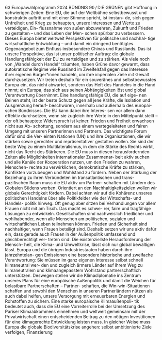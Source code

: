 63
Europawahlprogramm 2024
BÜNDNIS 90 / DIE GRÜNEN 
gibt Hoffnung in schwierigen Zeiten: Eine EU, die 
auf der Weltbühne selbstbewusst und konstruktiv 
auftritt und mit einer Stimme spricht, ist imstan-
de, sich gegen Unfreiheit und Krieg zu behaupten, 
unsere Interessen und Werte zu verteidigen, Ein-
flussnahme von außen abzuwehren, Zukunft und 
Frieden zu gestalten – und das Leben der Men-
schen spürbar zu verbessern. Dieses Europa bietet 
weltweit Perspektiven für politische und nachhal-
tige wirtschaftliche Entwicklung – und damit ein 
dringend benötigtes Gegenangebot zum Einfluss 
insbesondere Chinas und Russlands.
Das ist unsere Perspektive, das ist unser politischer 
Auftrag: die globale Handlungsfähigkeit der EU 
zu verteidigen und zu stärken. Als viele noch von 
„Wandel durch Handel“ träumten, haben Grüne 
davor gewarnt, dass autokratische Regime wie 
Russland im Zweifelsfall gegen das Interesse ihrer 
eigenen Bürger*innen handeln, um ihre imperialen 
Ziele mit Gewalt durchzusetzen. Wir treten deshalb 
für ein souveränes und selbstbewusstes Europa ein, 
das nicht abwartet, sondern das Heft des Handelns 
in die Hand nimmt; ein Europa, das sich aus seinen 
Abhängigkeiten löst und global Verantwortung 
übernimmt. Eine handlungsfähige EU, die auf eige-
nen Beinen steht, ist der beste Schutz gegen all 
jene Kräfte, die Isolation und Ausgrenzung herauf-
beschwören, innerhalb und außerhalb des europäi-
schen Bündnisses. Die EU kann dabei ihre Interes-
sen vor allem dann effektiv durchsetzen, wenn sie 
zugleich ihre Werte in den Mittelpunkt stellt – der 
oft behauptete Widerspruch ist keiner.
Frieden und Freiheit erwachsen nicht aus Ab-
schottung, sondern aus einem wertegeleiteten 
und fairen Umgang mit unseren Partnerinnen und 
Partnern. Das wichtigste Forum dafür sind die Ver-
einten Nationen (UN) und ihre Organisationen, die 
wir stärken sowie gerechter und repräsentativer 
gestalten wollen. Sie sind der beste Weg zu einem 
Multilateralismus, in dem die Stärke des Rechts 
wirkt, nicht das Recht des Stärkeren.
Die EU muss in diesen herausfordernden Zeiten 
alle Möglichkeiten internationaler Zusammenar-
beit aktiv suchen und alle Kanäle der Kooperation 
nutzen, um den Frieden zu wahren, Menschen-
rechte zu verwirklichen, demokratische Kräfte zu 
stärken, Konflikten vorzubeugen und Wohlstand 
zu fördern. Neben der Stärkung der Beziehung zu 
ihren Verbündeten im transatlantischen und trans-
pazifischen Raum muss die EU aktiv um Partner-
schaften mit Ländern des Globalen Südens werben. 
Orientiert an den Nachhaltigkeitszielen wollen wir 
globale Gerechtigkeit fördern. Dabei achten wir auf 
die Kohärenz unseres politischen Handelns über 
alle Politikfelder wie der Wirtschafts- und Handels-
politik hinweg.
Oft genug aber sitzen bei Verhandlungen vor allem 
Frauen nicht mit am Tisch. Das macht es schwe-
rer, faire und tragfähige Lösungen zu entwickeln. 
Gesellschaften sind nachweislich friedlicher und 
wohlhabender, wenn alle Menschen am politischen, 
sozialen und wirtschaftlichen Leben teilnehmen 
können. Frieden und Sicherheit sind nachhaltiger, 
wenn Frauen beteiligt sind. Deshalb setzen wir 
uns aktiv dafür ein, dass gerade auch Frauen in der 
Außenpolitik umfassend und gleichberechtigt ver-
treten sind.
Die existenziellste Herausforderung der Mensch-
heit, die Klima- und Umweltkrise, lässt sich nur 
global bewältigen lässt. Europa und die übrigen 
Industriestaaten haben durch ihre jahrzehntelan-
gen Emissionen eine besondere historische und 
zweifache Verantwortung: Sie müssen im ganz 
eigenen Interesse selbst schnell klimaneutral wer-
den und zugleich ärmere Länder auf ihrem Weg zu 
klimaneutralem und klimaangepasstem Wohlstand 
partnerschaftlich unterstützen. Deswegen stellen 
wir die Klimadiplomatie ins Zentrum unseres Plans 
für eine europäische Außenpolitik und damit die 
Weichen für belastbare Partnerschaften – Partner-
schaften, die Win-win-Situationen schaffen und 
sowohl den Menschen in unseren Partnerländern 
nützen als auch dabei helfen, unsere Versorgung 
mit erneuerbaren Energien und Rohstoffen zu 
sichern. Eine starke europäische Klimaaußenpoli-
tik bedeutet auch, dass die EU eine Vorreiterrolle 
bei der Umsetzung des Pariser Klimaabkommens 
einnehmen und weltweit gemeinsam mit der 
Privatwirtschaft einen entscheidenden Beitrag zu 
den nötigen Investitionen für eine klimagerechte 
Entwicklung leisten muss. In gleicher Weise muss 
Europa die globale Biodiversitätskrise angehen: 
selbst ambitionierte Ziele verfolgen, Finanzierung 
